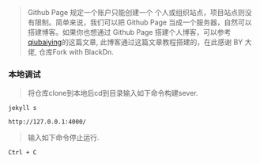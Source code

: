 > Github Page 规定一个账户只能创建一个 个人或组织站点，项目站点则没有限制。简单来说，我们可以把 Github Page 当成一个服务器，自然可以搭建博客。如果你也想通过 Github Page 搭建个人博客，可以参考[qiubaiying](https://github.com/qiubaiying/qiubaiying.github.io/blob/master/README.md)的这篇文章, 此博客通过这篇文章教程搭建的，在此感谢 BY 大佬, 仓库Fork with BlackDn.

### 本地调试
> 将仓库clone到本地后cd到目录输入如下命令构建sever. 
```
jekyll s
```
```
http://127.0.0.1:4000/
```
> 输入如下命令停止运行.
```
Ctrl + C
```
